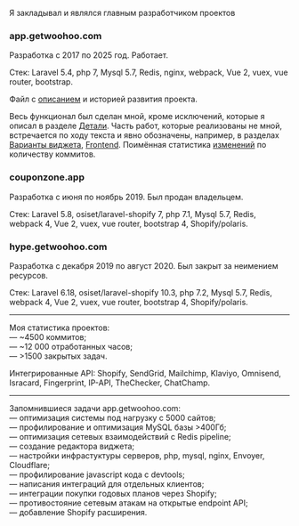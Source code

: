 
Я закладывал и являлся главным разработчиком проектов

### app.getwoohoo.com

Разработка с 2017 по 2025 год. Работает.

Стек: Laravel 5.4, php 7, Mysql 5.7, Redis, nginx, webpack, Vue 2, vuex, vue router, bootstrap.  

Файл с [описанием][app.getwoohoo.com] и историей развития проекта.

Весь функционал был сделан мной, кроме исключений, которые я описал
в разделе [Детали][Детали]. Часть работ, которые реализованы не мной,
встречается по ходу текста и явно обозначены, например, в разделах [Варианты виджета][Варианты виджета],
[Frontend][Frontend]. Поимённая статистика [изменений][Список разработчиков] по 
количеству коммитов.

### couponzone.app
Разработка с июня по ноябрь 2019. Был продан владельцем.  

Стек: Laravel 5.8, osiset/laravel-shopify 7, php 7.1, Mysql 5.7, Redis, webpack 4, Vue 2, vuex, vue router, bootstrap 4, Shopify/polaris.

### hype.getwoohoo.com
Разработка с декабря 2019 по август 2020. Был закрыт за неимением ресурсов.

Стек: Laravel 6.18, osiset/laravel-shopify 10.3, php 7.2, Mysql 5.7, Redis, webpack 4, Vue 2, vuex, vue router, bootstrap 4, Shopify/polaris.

<hr />

Моя статистика проектов:<br />
&mdash; ~4500 коммитов;<br />
&mdash; ~12 000 отработанных часов;<br />
&mdash; >1500 закрытых задач.<br />

Интегрированные API:
Shopify, SendGrid, Mailchimp, Klaviyo, Omnisend, Isracard, Fingerprint, IP-API, TheChecker, ChatChamp.

<hr />

Запомнившиеся задачи app.getwoohoo.com:  
    &mdash; оптимизация системы под нагрузку с 5000 сайтов; <br />
    &mdash; профилирование и оптимизация MySQL базы >400Гб; <br />
    &mdash; оптимизация сетевых взаимодействий с Redis pipeline; <br />
    &mdash; создание редактора виджета; <br />
    &mdash; настройки инфрастуктуры серверов, php, mysql, nginx, Envoyer, Cloudflare; <br />
    &mdash; профилирование javascript кода с devtools; <br />
    &mdash; написания интеграций для отдельных клиентов; <br />
    &mdash; интеграции покупки годовых планов через Shopify; <br />
    &mdash; противостояние сетевым атакам на открытые endpoint API; <br />
    &mdash; добавление Shopify расширения. <br />


[app.getwoohoo.com]: https://github.com/nonick891/nonick891/tree/main/app.getwoohoo.com
[Детали]: https://github.com/nonick891/nonick891/tree/main/app.getwoohoo.com#детали
[Варианты виджета]: https://github.com/nonick891/nonick891/tree/main/app.getwoohoo.com#варианты-виджета
[Frontend]: https://github.com/nonick891/nonick891/tree/main/app.getwoohoo.com#frontend
[Список разработчиков]: https://github.com/nonick891/nonick891/tree/main/app.getwoohoo.com#список-разработчиков